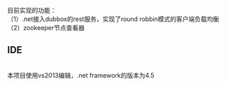目前实现的功能：<br />
（1）.net接入dubbox的rest服务，实现了round robbin模式的客户端负载均衡  <br />
（2）zookeeper节点查看器  <br />

<h2>IDE</h2> <br/>
本项目使用vs2013编辑，.net framework的版本为4.5<br/>

